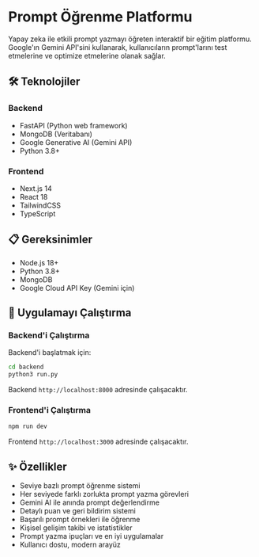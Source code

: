 # Prompt Öğrenme Platformu

Yapay zeka ile etkili prompt yazmayı öğreten interaktif bir eğitim platformu. Google'ın Gemini API'sini kullanarak, kullanıcıların prompt'larını test etmelerine ve optimize etmelerine olanak sağlar.

## 🛠️ Teknolojiler

### Backend
- FastAPI (Python web framework)
- MongoDB (Veritabanı)
- Google Generative AI (Gemini API)
- Python 3.8+

### Frontend
- Next.js 14
- React 18
- TailwindCSS
- TypeScript

## 📋 Gereksinimler

- Node.js 18+
- Python 3.8+
- MongoDB
- Google Cloud API Key (Gemini için)

## 🚀 Uygulamayı Çalıştırma

### Backend'i Çalıştırma

Backend'i başlatmak için:
```bash
cd backend
python3 run.py
```

Backend `http://localhost:8000` adresinde çalışacaktır.

### Frontend'i Çalıştırma

```bash
npm run dev
```

Frontend `http://localhost:3000` adresinde çalışacaktır.

## ✨ Özellikler

- Seviye bazlı prompt öğrenme sistemi
- Her seviyede farklı zorlukta prompt yazma görevleri
- Gemini AI ile anında prompt değerlendirme
- Detaylı puan ve geri bildirim sistemi
- Başarılı prompt örnekleri ile öğrenme
- Kişisel gelişim takibi ve istatistikler
- Prompt yazma ipuçları ve en iyi uygulamalar
- Kullanıcı dostu, modern arayüz

